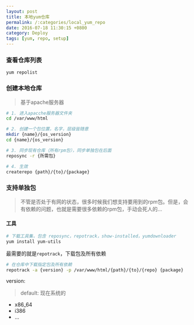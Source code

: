 ```yaml
---
layout: post
title: 本地yum仓库 
permalink: /:categories/local_yum_repo
date: 2016-07-18 11:30:15 +0800
category: Deploy
tags: [yum, repo, setup]
---
```


### 查看仓库列表

`yum repolist`

### 创建本地仓库

> 基于apache服务器

```bash
# 1. 进入apacche服务器文件夹
cd /var/www/html

# 2. 创建一个包位置，名字，层级皆随意
mkdir {name}/{os_version}
cd {name}/{os_version}

# 3. 同步现有仓库（所有rpm包），同步单独包在后面
reposync -r {所需包}

# 4. 生效
createrepo {path}/{to}/{package}
```

### 支持单独包


> 不管是否处于有网的状态，很多时候我们想支持要用到的rpm包。但是，会有依赖的问题，也就是需要很多依赖的rpm包，手动会死人的...

#### 工具

```bash
# 下载工具集，包含 reposync，repotrack，show-installed，yumdownloader
yum install yum-utils
```

最需要的就是`repotrack`，下载包及所有依赖

```bash
# 在仓库中下载指定包及所有依赖
repotrack -a {version} -p /var/www/html/{path}/{to}/{repo} {package} 
```

version:

> default: 现在系统的

* x86_64
* i386
* ...

